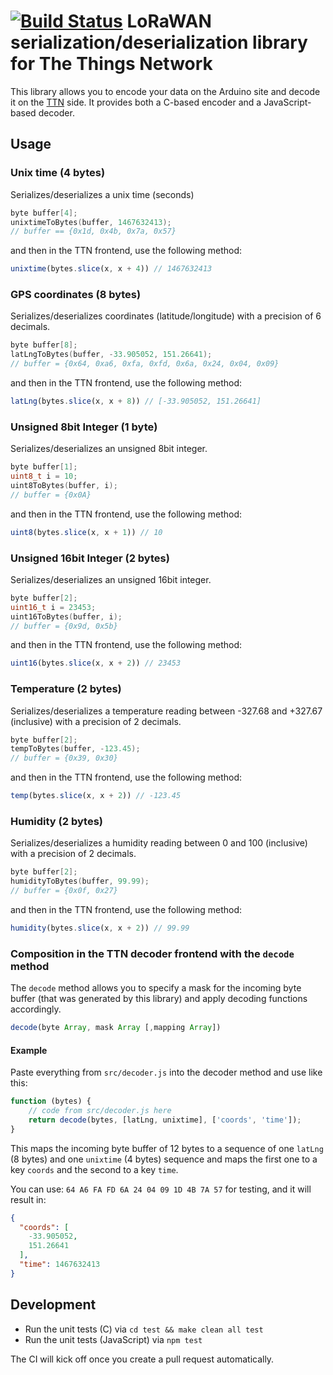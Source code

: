 # [![Build Status](https://travis-ci.org/thesolarnomad/lora-serialization.svg?branch=master)](https://travis-ci.org/thesolarnomad/lora-serialization) LoRaWAN serialization/deserialization library for The Things Network

This library allows you to encode your data on the Arduino site and decode it on the [TTN](https://staging.thethingsnetwork.org/) side. It provides both a C-based encoder and a JavaScript-based decoder.

## Usage

### Unix time (4 bytes)
Serializes/deserializes a unix time (seconds)

```cpp
byte buffer[4];
unixtimeToBytes(buffer, 1467632413);
// buffer == {0x1d, 0x4b, 0x7a, 0x57}
```
and then in the TTN frontend, use the following method:

```javascript
unixtime(bytes.slice(x, x + 4)) // 1467632413
```

### GPS coordinates (8 bytes)
Serializes/deserializes coordinates (latitude/longitude) with a precision of 6 decimals.

```cpp
byte buffer[8];
latLngToBytes(buffer, -33.905052, 151.26641);
// buffer = {0x64, 0xa6, 0xfa, 0xfd, 0x6a, 0x24, 0x04, 0x09}
```
and then in the TTN frontend, use the following method:

```javascript
latLng(bytes.slice(x, x + 8)) // [-33.905052, 151.26641]
```

### Unsigned 8bit Integer (1 byte)
Serializes/deserializes an unsigned 8bit integer.

```cpp
byte buffer[1];
uint8_t i = 10;
uint8ToBytes(buffer, i);
// buffer = {0x0A}
```
and then in the TTN frontend, use the following method:

```javascript
uint8(bytes.slice(x, x + 1)) // 10
```

### Unsigned 16bit Integer (2 bytes)
Serializes/deserializes an unsigned 16bit integer.

```cpp
byte buffer[2];
uint16_t i = 23453;
uint16ToBytes(buffer, i);
// buffer = {0x9d, 0x5b}
```
and then in the TTN frontend, use the following method:

```javascript
uint16(bytes.slice(x, x + 2)) // 23453
```

### Temperature (2 bytes)
Serializes/deserializes a temperature reading between -327.68 and +327.67 (inclusive) with a precision of 2 decimals.

```cpp
byte buffer[2];
tempToBytes(buffer, -123.45);
// buffer = {0x39, 0x30}
```
and then in the TTN frontend, use the following method:

```javascript
temp(bytes.slice(x, x + 2)) // -123.45
```

### Humidity (2 bytes)
Serializes/deserializes a humidity reading between 0 and 100 (inclusive) with a precision of 2 decimals.

```cpp
byte buffer[2];
humidityToBytes(buffer, 99.99);
// buffer = {0x0f, 0x27}
```
and then in the TTN frontend, use the following method:

```javascript
humidity(bytes.slice(x, x + 2)) // 99.99
```

### Composition in the TTN decoder frontend with the `decode` method

The `decode` method allows you to specify a mask for the incoming byte buffer (that was generated by this library) and apply decoding functions accordingly.

```javascript
decode(byte Array, mask Array [,mapping Array])
```

#### Example
Paste everything from `src/decoder.js` into the decoder method and use like this:

```javascript
function (bytes) {
    // code from src/decoder.js here
    return decode(bytes, [latLng, unixtime], ['coords', 'time']);
}
```
This maps the incoming byte buffer of 12 bytes to a sequence of one `latLng` (8 bytes) and one `unixtime` (4 bytes) sequence and maps the first one to a key `coords` and the second to a key `time`.

You can use: `64 A6 FA FD 6A 24 04 09 1D 4B 7A 57` for testing, and it will result in:

```json
{
  "coords": [
    -33.905052,
    151.26641
  ],
  "time": 1467632413
}
```

## Development

* Run the unit tests (C) via `cd test && make clean all test`
* Run the unit tests (JavaScript) via `npm test`

The CI will kick off once you create a pull request automatically.
